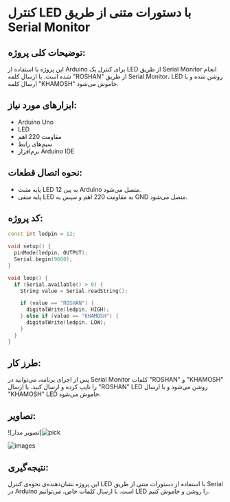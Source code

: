 
# کنترل LED با دستورات متنی از طریق Serial Monitor

## توضیحات کلی پروژه:
این پروژه با استفاده از Arduino برای کنترل یک LED از طریق Serial Monitor انجام شده است. با ارسال کلمه "ROSHAN" از طریق Serial Monitor، LED روشن شده و با ارسال کلمه "KHAMOSH" خاموش می‌شود.

## ابزارهای مورد نیاز:
- Arduino Uno
- LED
- مقاومت 220 اهم
- سیم‌های رابط
- نرم‌افزار Arduino IDE

## نحوه اتصال قطعات:
- پایه مثبت LED به پین 12 Arduino متصل می‌شود.
- پایه منفی LED به مقاومت 220 اهم و سپس به GND متصل می‌شود.

## کد پروژه:

```cpp
const int ledpin = 12;

void setup() {
  pinMode(ledpin, OUTPUT);
  Serial.begin(9600);
}

void loop() {
  if (Serial.available() > 0) {
    String value = Serial.readString();

    if (value == "ROSHAN") {
      digitalWrite(ledpin, HIGH);
    } else if (value == "KHAMOSH") {
      digitalWrite(ledpin, LOW);
    }
  }
}
```

## طرز کار:
پس از اجرای برنامه، می‌توانید در Serial Monitor کلمات "ROSHAN" و "KHAMOSH" را تایپ کرده و ارسال کنید. با ارسال "ROSHAN" LED روشن می‌شود و با ارسال "KHAMOSH" LED خاموش می‌شود.

## تصاویر:
![تصویر مدار]![pick](https://github.com/user-attachments/assets/025f8c2d-b4fa-4cd5-bf7d-7a031ebbd0da)


![images](https://github.com/user-attachments/assets/15213bd1-2b2e-42bf-beb9-d76b6cda25ad)

## نتیجه‌گیری:
این پروژه نشان‌دهنده‌ی نحوه‌ی کنترل LED با استفاده از دستورات متنی از طریق Serial در Arduino است. با ارسال کلمات خاص، می‌توانیم LED را روشن و خاموش کنیم.
